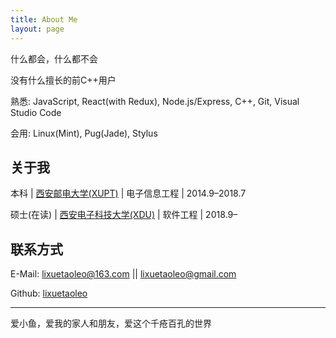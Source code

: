 ```yaml
---
title: About Me
layout: page
---
```

什么都会，什么都不会

没有什么擅长的前C++用户

熟悉:
JavaScript, React(with Redux), Node.js/Express, C++, Git, Visual Studio Code

会用:
Linux(Mint), Pug(Jade), Stylus

## 关于我
本科 | [西安邮电大学(XUPT)](http://www.xupt.edu.cn/) | 电子信息工程 | 2014.9–2018.7

硕士(在读) | [西安电子科技大学(XDU)](https://www.xidian.edu.cn) | 软件工程 | 2018.9–

## 联系方式
E-Mail: lixuetaoleo@163.com || lixuetaoleo@gmail.com

Github: [lixuetaoleo](https://github.com/lixuetaoleo)

---

爱小鱼，爱我的家人和朋友，爱这个千疮百孔的世界